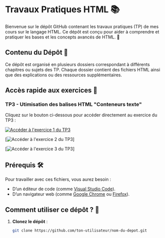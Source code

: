 # Travaux Pratiques HTML 📚

Bienvenue sur le dépôt GitHub contenant les travaux pratiques (TP) de mes cours sur le langage HTML. Ce dépôt est conçu pour aider à comprendre et pratiquer les bases et les concepts avancés de HTML. 🚀

## Contenu du Dépôt 📂

Ce dépôt est organisé en plusieurs dossiers correspondant à différents chapitres ou sujets des TP. Chaque dossier contient des fichiers HTML ainsi que des explications ou des ressources supplémentaires.


## Accès rapide aux exercices 🚀

### TP3 - Utimisation des balises HTML "Conteneurs texte"
Cliquez sur le bouton ci-dessous pour accéder directement au exercice du TP3 :

[![Accéder à l'exercice 1 du TP3](https://img.shields.io/badge/Exercice_1-TP3-blue?style=for-the-badge)](./03-liens-et-images/exercice1.html)

[![Accéder à l'exercice 2 du TP3](https://img.shields.io/badge/Exercice_2-TP3-blue?style=for-the-badge)]

[![Accéder à l'exercice 3 du TP3](https://img.shields.io/badge/Exercice_3-TP3-blue?style=for-the-badge)]

## Prérequis 🛠️

Pour travailler avec ces fichiers, vous aurez besoin :
- D’un éditeur de code (comme [Visual Studio Code](https://code.visualstudio.com/)).
- D’un navigateur web (comme [Google Chrome](https://www.google.com/chrome/) ou [Firefox](https://www.mozilla.org/fr/firefox/)).

## Comment utiliser ce dépôt ? 🤔

1. **Clonez le dépôt** :
   ```bash
   git clone https://github.com/ton-utilisateur/nom-du-depot.git
